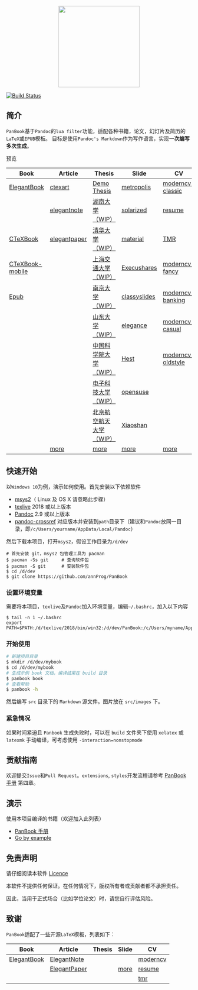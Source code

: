 <p align="center">
  <img height="220" src="src/images/logo.png">
</p>

[![Build Status](https://ci.annhe.net/api/badges/annProg/PanBook/status.svg)](https://ci.annhe.net/annProg/PanBook)

## 简介
`PanBook`基于`Pandoc`的`lua filter`功能，适配各种书籍，论文，幻灯片及简历的`LaTeX`或`EPUB`模板。
目标是使用`Pandoc's Markdown`作为写作语言，实现**一次编写 多次生成**。

预览

| Book                                                                              | Article                                                                    | Thesis                                                                                | Slide                                                                       | CV                                                                                  |
| --------------------------------------------------------------------------------- | -------------------------------------------------------------------------- | ------------------------------------------------------------------------------------- | --------------------------------------------------------------------------- | ----------------------------------------------------------------------------------- |
| [ElegantBook](https://panbook.annhe.net/pub/PanBook-book-elegantbook-pc.pdf)      | [ctexart](https://panbook.annhe.net/pub/article-art-ctexart.pdf)           | [Demo Thesis](https://panbook.annhe.net/pub/thesis-thesis-thesis.pdf)                 | [metropolis](https://panbook.annhe.net/pub/beamer-slide-metropolis.pdf)     | [moderncv-classic](https://panbook.annhe.net/pub/cv-cv-moderncv-classic-blue.pdf)   |
|                                                                                   | [elegantnote](https://panbook.annhe.net/pub/article-art-elegantnote.pdf)   | [湖南大学（WIP）](https://panbook.annhe.net/pub/thesis-thesis-hnuthesis.pdf)          | [solarized](https://panbook.annhe.net/pub/beamer-slide-solarized.pdf)       | [resume](https://panbook.annhe.net/pub/cv-cv-resume.pdf)                            |
| [CTeXBook](https://panbook.annhe.net/pub/PanBook-book-ctexbook-pc.pdf)            | [elegantpaper](https://panbook.annhe.net/pub/article-art-elegantpaper.pdf) | [清华大学（WIP）](https://panbook.annhe.net/pub/thesis-thesis-thuthesis.pdf)          | [material](https://panbook.annhe.net/pub/beamer-slide-material.pdf)         | [TMR](https://panbook.annhe.net/pub/cv-cv-tmr.pdf)                                  |
| [CTeXBook-mobile](https://panbook.annhe.net/pub/PanBook-book-ctexbook-mobile.pdf) |                                                                            | [上海交通大学（WIP）](https://panbook.annhe.net/pub/thesis-thesis-sjtuthesis.pdf)     | [Execushares](https://panbook.annhe.net/pub/beamer-slide-Execushares.pdf)   | [moderncv-fancy](https://panbook.annhe.net/pub/cv-cv-moderncv-fancy-blue.pdf)       |
| [Epub](https://panbook.annhe.net/pub/PanBook.epub)                                |                                                                            | [南京大学（WIP）](https://panbook.annhe.net/pub/thesis-thesis-njuthesis.pdf)          | [classyslides](https://panbook.annhe.net/pub/beamer-slide-classyslides.pdf) | [moderncv-banking](https://panbook.annhe.net/pub/cv-cv-moderncv-banking-blue.pdf)   |
|                                                                                   |                                                                            | [山东大学（WIP）](https://panbook.annhe.net/pub/thesis-thesis-sduthesis.pdf)          | [elegance](https://panbook.annhe.net/pub/beamer-slide-elegance.pdf)         | [moderncv-casual](https://panbook.annhe.net/pub/cv-cv-moderncv-casual-blue.pdf)     |
|                                                                                   |                                                                            | [中国科学院大学（WIP）](https://panbook.annhe.net/pub/thesis-thesis-ucasthesis.pdf)   | [Hest](https://panbook.annhe.net/pub/beamer-slide-Hest.pdf)                 | [moderncv-oldstyle](https://panbook.annhe.net/pub/cv-cv-moderncv-oldstyle-blue.pdf) |
|                                                                                   |                                                                            | [电子科技大学（WIP）](https://panbook.annhe.net/pub/thesis-thesis-uestcthesis.pdf)    | [opensuse](https://panbook.annhe.net/pub/beamer-slide-opensuse.pdf)         |                                                                                     |
|                                                                                   |                                                                            | [北京航空航天大学（WIP）](https://panbook.annhe.net/pub/thesis-thesis-buaathesis.pdf) | [Xiaoshan](https://panbook.annhe.net/pub/beamer-slide-Xiaoshan.pdf)         |                                                                                     |
|                                                                                   | [more](https://github.com/annProg/PanBook/tree/master/demo/article)        | [more](https://github.com/annProg/PanBook/tree/master/demo/thesis)                    | [more](https://github.com/annProg/PanBook/tree/master/demo/beamer)          | [more](https://github.com/annProg/PanBook/tree/master/demo/cv)                      |

## 快速开始
以`Windows 10`为例，演示如何使用。首先安装以下依赖软件

- [msys2](https://www.msys2.org/)（ Linux 及 OS X 请忽略此步骤）
- [texlive](http://mirror.ctan.org/systems/texlive/Images/) 2018 或以上版本
- [Pandoc](https://pandoc.org/installing.html) 2.9 或以上版本
- [pandoc-crossref](https://github.com/lierdakil/pandoc-crossref/releases) 对应版本并安装到`path`目录下（建议和`Pandoc`放同一目录，即`/c/Users/yourname/AppData/Local/Pandoc`）

然后下载本项目，打开`msys2`，假设工作目录为`/d/dev`

```
# 首先安装 git，msys2 包管理工具为 pacman
$ pacman -Ss git     # 查询软件包
$ pacman -S git      # 安装软件包
$ cd /d/dev
$ git clone https://github.com/annProg/PanBook
```

### 设置环境变量
需要将本项目，`texlive`及`Pandoc`加入环境变量，编辑`~/.bashrc`，加入以下内容

```
$ tail -n 1 ~/.bashrc
export PATH=$PATH:/d/texlive/2018/bin/win32:/d/dev/PanBook:/c/Users/myname/AppData/Local/Pandoc
```

### 开始使用

```bash
# 新建项目目录
$ mkdir /d/dev/mybook
$ cd /d/dev/mybook
# 生成示例 book 文档，编译结果在 build 目录
$ panbook book
# 查看帮助
$ panbook -h
```
然后编写 `src` 目录下的 `Markdown` 源文件。图片放在 `src/images` 下。

### 紧急情况

如果时间紧迫且 `Panbook` 生成失败时，可以在 `build` 文件夹下使用 `xelatex` 或 `latexmk` 手动编译，可考虑使用 `-interaction=nonstopmode`

## 贡献指南
欢迎提交`Issue`和`Pull Request`。`extensions`, `styles`开发流程请参考 [PanBook 手册](https://panbook.annhe.net/pub/PanBook-book-elegantbook-pc.pdf) 第四章。

## 演示

使用本项目编译的书籍（欢迎加入此列表）

- [PanBook 手册](https://panbook.annhe.net/pub/PanBook-book-elegantbook-pc.pdf)
- [Go by example](https://github.com/pandoc-ebook/gobyexample-zh)

## 免责声明

请仔细阅读本软件 [Licence](https://github.com/annProg/PanBook/blob/master/LICENCE)

本软件不提供任何保证。在任何情况下，版权所有者或贡献者都不承担责任。

因此，当用于正式场合（比如学位论文）时，请您自行评估风险。

## 致谢
`PanBook`适配了一些开源`LaTeX`模板，列表如下：

| Book                                                       | Article                                                      | Thesis | Slide                                                               | CV                                                        |
| ---------------------------------------------------------- | ------------------------------------------------------------ | ------ | ------------------------------------------------------------------- | --------------------------------------------------------- |
| [ElegantBook](https://github.com/ElegantLaTeX/ElegantBook) | [ElegantNote](https://github.com/ElegantLaTeX/ElegantNote)   |        |                                                                     | [moderncv](https://github.com/xdanaux/moderncv)           |
|                                                            | [ElegantPaper](https://github.com/ElegantLaTeX/ElegantPaper) |        | [more](https://github.com/annProg/PanBook/tree/master/styles/slide) | [resume](https://github.com/billryan/resume)              |
|                                                            |                                                              |        |                                                                     | [tmr](https://github.com/TheMartianLife/TheMartianResume) |
